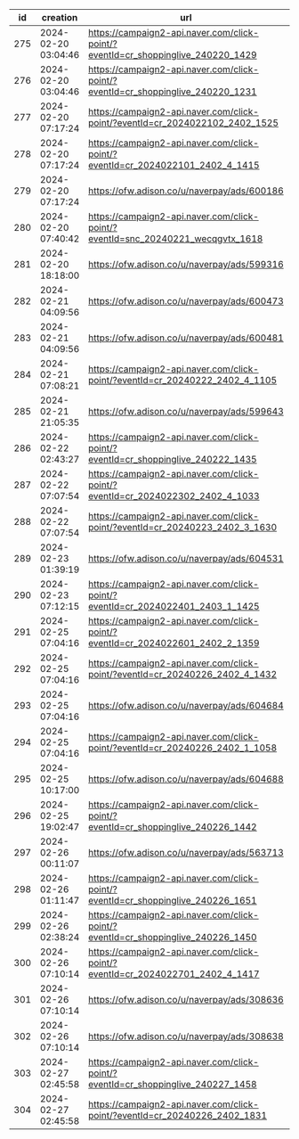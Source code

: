 | id  | creation            | url                                                                              | visit |
| --- | ------------------- | -------------------------------------------------------------------------------- | ----- |
| 275 | 2024-02-20 03:04:46 | https://campaign2-api.naver.com/click-point/?eventId=cr_shoppinglive_240220_1429 |       |
| 276 | 2024-02-20 03:04:46 | https://campaign2-api.naver.com/click-point/?eventId=cr_shoppinglive_240220_1231 |       |
| 277 | 2024-02-20 07:17:24 | https://campaign2-api.naver.com/click-point/?eventId=cr_2024022102_2402_1525     |       |
| 278 | 2024-02-20 07:17:24 | https://campaign2-api.naver.com/click-point/?eventId=cr_2024022101_2402_4_1415   |       |
| 279 | 2024-02-20 07:17:24 | https://ofw.adison.co/u/naverpay/ads/600186                                      |       |
| 280 | 2024-02-20 07:40:42 | https://campaign2-api.naver.com/click-point/?eventId=snc_20240221_wecqgvtx_1618  |       |
| 281 | 2024-02-20 18:18:00 | https://ofw.adison.co/u/naverpay/ads/599316                                      |       |
| 282 | 2024-02-21 04:09:56 | https://ofw.adison.co/u/naverpay/ads/600473                                      |       |
| 283 | 2024-02-21 04:09:56 | https://ofw.adison.co/u/naverpay/ads/600481                                      |       |
| 284 | 2024-02-21 07:08:21 | https://campaign2-api.naver.com/click-point/?eventId=cr_20240222_2402_4_1105     |       |
| 285 | 2024-02-21 21:05:35 | https://ofw.adison.co/u/naverpay/ads/599643                                      |       |
| 286 | 2024-02-22 02:43:27 | https://campaign2-api.naver.com/click-point/?eventId=cr_shoppinglive_240222_1435 |       |
| 287 | 2024-02-22 07:07:54 | https://campaign2-api.naver.com/click-point/?eventId=cr_2024022302_2402_4_1033   |       |
| 288 | 2024-02-22 07:07:54 | https://campaign2-api.naver.com/click-point/?eventId=cr_20240223_2402_3_1630     |       |
| 289 | 2024-02-23 01:39:19 | https://ofw.adison.co/u/naverpay/ads/604531                                      |       |
| 290 | 2024-02-23 07:12:15 | https://campaign2-api.naver.com/click-point/?eventId=cr_2024022401_2403_1_1425   |       |
| 291 | 2024-02-25 07:04:16 | https://campaign2-api.naver.com/click-point/?eventId=cr_2024022601_2402_2_1359   |       |
| 292 | 2024-02-25 07:04:16 | https://campaign2-api.naver.com/click-point/?eventId=cr_20240226_2402_4_1432     |       |
| 293 | 2024-02-25 07:04:16 | https://ofw.adison.co/u/naverpay/ads/604684                                      |       |
| 294 | 2024-02-25 07:04:16 | https://campaign2-api.naver.com/click-point/?eventId=cr_20240226_2402_1_1058     |       |
| 295 | 2024-02-25 10:17:00 | https://ofw.adison.co/u/naverpay/ads/604688                                      |       |
| 296 | 2024-02-25 19:02:47 | https://campaign2-api.naver.com/click-point/?eventId=cr_shoppinglive_240226_1442 |       |
| 297 | 2024-02-26 00:11:07 | https://ofw.adison.co/u/naverpay/ads/563713                                      |       |
| 298 | 2024-02-26 01:11:47 | https://campaign2-api.naver.com/click-point/?eventId=cr_shoppinglive_240226_1651 |       |
| 299 | 2024-02-26 02:38:24 | https://campaign2-api.naver.com/click-point/?eventId=cr_shoppinglive_240226_1450 |       |
| 300 | 2024-02-26 07:10:14 | https://campaign2-api.naver.com/click-point/?eventId=cr_2024022701_2402_4_1417   |       |
| 301 | 2024-02-26 07:10:14 | https://ofw.adison.co/u/naverpay/ads/308636                                      |       |
| 302 | 2024-02-26 07:10:14 | https://ofw.adison.co/u/naverpay/ads/308638                                      |       |
| 303 | 2024-02-27 02:45:58 | https://campaign2-api.naver.com/click-point/?eventId=cr_shoppinglive_240227_1458 |       |
| 304 | 2024-02-27 02:45:58 | https://campaign2-api.naver.com/click-point/?eventId=cr_20240226_2402_1831       |       |
